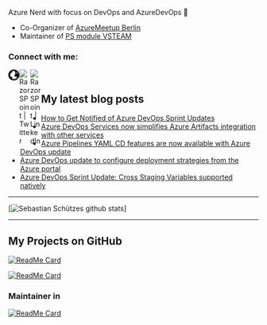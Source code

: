 Azure Nerd with focus on DevOps and AzureDevOps 🚀 

* Co-Organizer of [AzureMeetup Berlin](https://www.meetup.com/Berlin-Microsoft-Azure-Meetup) 
* Maintainer of [PS module VSTEAM](https://github.com/MethodsAndPractices/vsteam)
 
### Connect with me:

[<img align="left" alt="razorspoint.com" width="22px" src="https://raw.githubusercontent.com/iconic/open-iconic/master/svg/globe.svg" />][website]
[<img align="left" alt="RazorSPoint | Twitter" width="22px" src="https://cdn.jsdelivr.net/npm/simple-icons@v3/icons/twitter.svg" />][twitter]
[<img align="left" alt="RazorSPoint | LinkedIn" width="22px" src="https://cdn.jsdelivr.net/npm/simple-icons@v3/icons/linkedin.svg" />][linkedin]

<br />

## My latest blog posts

<!-- BLOG-POST-LIST:START -->
- [How to Get Notified of Azure DevOps Sprint Updates](https://www.razorspoint.com/2020/06/12/how-to-get-notified-of-azure-devops-sprint-updates/)
- [Azure DevOps Services now simplifies Azure Artifacts integration with other services](https://www.razorspoint.com/2020/06/08/azure-devops-services-now-simplifies-azure-artifacts-integration-with-other-services/)
- [Azure Pipelines YAML CD features are now available with Azure DevOps update](https://www.razorspoint.com/2020/05/14/azure-pipelines-yaml-cd-features-are-now-available-with-azure-devops-update/)
- [Azure DevOps update to configure deployment strategies from the Azure portal](https://www.razorspoint.com/2020/05/07/azure-devops-update-to-configure-deployment-strategies-from-the-azure-portal/)
- [Azure DevOps Sprint Update: Cross Staging Variables supported natively](https://www.razorspoint.com/2020/05/05/azure-devops-sprint-update-cross-staging-variables-supported-natively/)
<!-- BLOG-POST-LIST:END -->

---

[![Sebastian Schützes github stats](https://github-readme-stats.vercel.app/api?username=SebastianSchuetze&count_private=true&show_icons=true&bg_color=000000&icon_color=aaaaaa&title_color=ffffff&text_color=aaaaaa)]

---

## My Projects on GitHub

[![ReadMe Card](https://github-readme-stats.vercel.app/api/pin/?username=razorspoint&repo=azure-devops-azure-policy-extension&bg_color=000000&icon_color=aaaaaa&title_color=ffffff&text_color=aaaaaa)](https://github.com/RazorSPoint/azure-devops-azure-policy-extension)

[![ReadMe Card](https://github-readme-stats.vercel.app/api/pin/?username=razorspoint&repo=azuredevops-pnp-tasks&bg_color=000000&icon_color=aaaaaa&title_color=ffffff&text_color=aaaaaa)](https://github.com/RazorSPoint/azuredevops-pnp-tasks)

### Maintainer in

[![ReadMe Card](https://github-readme-stats.vercel.app/api/pin/?username=MethodsAndPractices&repo=vsteam&bg_color=000000&icon_color=aaaaaa&title_color=ffffff&text_color=aaaaaa)](https://github.com/MethodsAndPractices/vsteam)


[website]: https://razorspoint.com
[twitter]: https://twitter.com/razorspoint
[linkedin]: https://linkedin.com/in/sebastianschuetze
